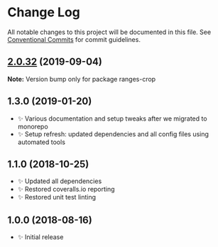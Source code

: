# Change Log

All notable changes to this project will be documented in this file.
See [Conventional Commits](https://conventionalcommits.org) for commit guidelines.

## [2.0.32](https://gitlab.com/codsen/codsen/compare/ranges-crop@2.0.31...ranges-crop@2.0.32) (2019-09-04)

**Note:** Version bump only for package ranges-crop





## 1.3.0 (2019-01-20)

- ✨ Various documentation and setup tweaks after we migrated to monorepo
- ✨ Setup refresh: updated dependencies and all config files using automated tools

## 1.1.0 (2018-10-25)

- ✨ Updated all dependencies
- ✨ Restored coveralls.io reporting
- ✨ Restored unit test linting

## 1.0.0 (2018-08-16)

- ✨ Initial release

